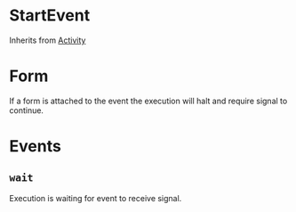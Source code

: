 StartEvent
==========

Inherits from [Activity](/docs/Activity.md)

# Form

If a form is attached to the event the execution will halt and require signal to continue.

# Events

## `wait`

Execution is waiting for event to receive signal.
